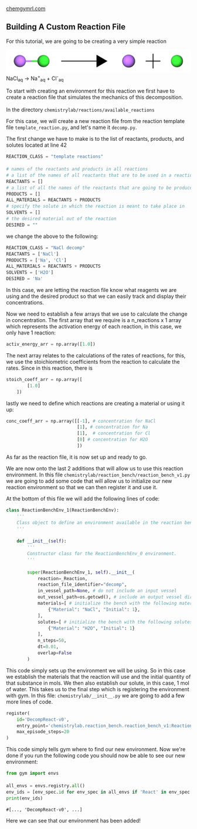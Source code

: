 [chemgymrl.com](https://chemgymrl.com/)

## Building A Custom Reaction File

For this tutorial, we are going to be creating a very simple reaction 

![image](tutorial_figures/decomp_reaction.png)
NaCl<sub>aq</sub> ->  Na<sup>+</sup><sub>aq</sub> + Cl<sup>-</sup><sub>aq</sub>

To start with creating an environment for this reaction we first have to create a reaction file that simulates
the mechanics of this decomposition. </br></br> In the directory ```chemistrylab/reactions/available_reactions```

For this case, we will create a new reaction file from the reaction template file ```template_reaction.py```,
and let's name it ```decomp.py```.

The first change we have to make is to the list of reactants, products, and solutes located at line 42

```python
REACTION_CLASS = "template reactions"

# names of the reactants and products in all reactions
# a list of the names of all reactants that are to be used in a reaction
REACTANTS = []
# a list of all the names of the reactants that are going to be produced by the reaction
PRODUCTS = []
ALL_MATERIALS = REACTANTS + PRODUCTS
# specify the solute in which the reaction is meant to take place in
SOLVENTS = []
# the desired material out of the reaction
DESIRED = ""
```
we change the above to the following:
```python
REACTION_CLASS = "NaCl decomp"
REACTANTS = ['NaCl']
PRODUCTS = ['Na', 'Cl']
ALL_MATERIALS = REACTANTS + PRODUCTS
SOLVENTS = ['H2O']
DESIRED = 'Na'
```

In this case, we are letting the reaction file know what reagents we are using and the desired product so that we can
easily track and display their concentrations.

Now we need to establish a few arrays that we use to calculate the change in concentration. The first array that we
require is a n_reactions x 1 array which represents the activation energy of each reaction, in this case, we only have 1
reaction:

```python
activ_energy_arr = np.array([1.0])
```

The next array relates to the calculations of the rates of reactions, for this, we use the stoichiometric coefficients
from the reaction to calculate the rates. Since in this reaction, there is 

```python
stoich_coeff_arr = np.array([
        [1.0]
    ])
```

lastly we need to define which reactions are creating a material or using it up:

```python
conc_coeff_arr = np.array([[-1], # concentration for NaCl
                           [1], # concentration for Na
                           [1],  # concentration for Cl
                           [0] # concentration for H2O
                           ])
```

As far as the reaction file, it is now set up and ready to go. 

We are now onto the last 2 additions that will allow us to use this reaction environment. In this file 
```chemistrylab/reaction_bench/reaction_bench_v1.py``` we are going to add some code that will allow us to initialize
our new reaction environment so that we can then register it and use it.

At the bottom of this file we will add the following lines of code:

```python
class ReactionBenchEnv_1(ReactionBenchEnv):
    '''
    Class object to define an environment available in the reaction bench.
    '''

    def __init__(self):
        '''
        Constructor class for the ReactionBenchEnv_0 environment.
        '''

        super(ReactionBenchEnv_1, self).__init__(
            reaction=_Reaction,
            reaction_file_identifier="decomp",
            in_vessel_path=None, # do not include an input vessel
            out_vessel_path=os.getcwd(), # include an output vessel directory
            materials=[ # initialize the bench with the following materials
                {"Material": "NaCl", "Initial": 1},
            ],
            solutes=[ # initialize the bench with the following solutes available
                {"Material": "H2O", "Initial": 1}
            ],
            n_steps=50,
            dt=0.01,
            overlap=False
        )
```

This code simply sets up the environment we will be using. So in this case we establish the materials that the reaction
will use and the initial quantity of that substance in mols. We then also establish our solute, in this case, 1 mol of
water. This takes us to the final step which is registering the environment with gym. In this file: 
```chemistrylab/__init__.py``` we are going to add a few more lines of code.

```python
register(
    id='DecompReact-v0',
    entry_point='chemistrylab.reaction_bench.reaction_bench_v1:ReactionBenchEnv_1',
    max_episode_steps=20
)
```

This code simply tells gym where to find our new environment. Now we're done if you run the following code you should
now be able to see our new environment:
```python
from gym import envs

all_envs = envs.registry.all()
env_ids = [env_spec.id for env_spec in all_envs if 'React' in env_spec.id]
print(env_ids)
```
```
#[..., 'DecompReact-v0', ...]
```

Here we can see that our environment has been added!
